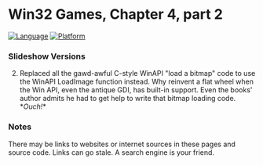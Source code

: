 # Win32 Games, Chapter 4, part 2
[![Language](https://img.shields.io/badge/Language%20-C++-blue.svg)](https://github.com/GeorgePimpleton/Win32-games/)
[![Platform](https://img.shields.io/badge/Platform%20-Win32-blue.svg)](https://github.com/GeorgePimpleton/Win32-games/)

### Slideshow Versions
2. Replaced all the gawd-awful C-style WinAPI "load a bitmap" code to use the WinAPI LoadImage function instead.  Why reinvent a flat wheel when the Win API, even the antique GDI, has built-in support.  Even the books' author  admits he had to get help to write that bitmap loading code.  \**Ouch!*\*

### Notes
There may be links to websites or internet sources in these pages and source code. Links can go stale. A search engine is your friend.
